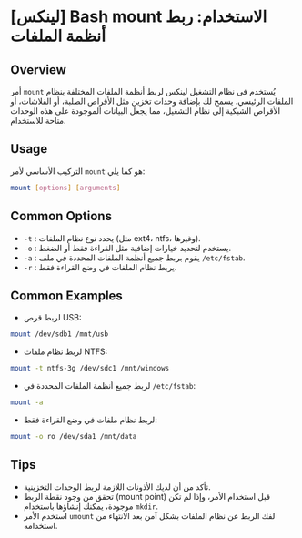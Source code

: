 # [لينكس] Bash mount الاستخدام: ربط أنظمة الملفات

## Overview
أمر `mount` يُستخدم في نظام التشغيل لينكس لربط أنظمة الملفات المختلفة بنظام الملفات الرئيسي. يسمح لك بإضافة وحدات تخزين مثل الأقراص الصلبة، أو الفلاشات، أو الأقراص الشبكية إلى نظام التشغيل، مما يجعل البيانات الموجودة على هذه الوحدات متاحة للاستخدام.

## Usage
التركيب الأساسي لأمر `mount` هو كما يلي:

```bash
mount [options] [arguments]
```

## Common Options
- `-t` : يحدد نوع نظام الملفات (مثل ext4، ntfs، وغيرها).
- `-o` : يستخدم لتحديد خيارات إضافية مثل القراءة فقط أو الضغط.
- `-a` : يقوم بربط جميع أنظمة الملفات المحددة في ملف `/etc/fstab`.
- `-r` : يربط نظام الملفات في وضع القراءة فقط.

## Common Examples
- لربط قرص USB:
```bash
mount /dev/sdb1 /mnt/usb
```

- لربط نظام ملفات NTFS:
```bash
mount -t ntfs-3g /dev/sdc1 /mnt/windows
```

- لربط جميع أنظمة الملفات المحددة في `/etc/fstab`:
```bash
mount -a
```

- لربط نظام ملفات في وضع القراءة فقط:
```bash
mount -o ro /dev/sda1 /mnt/data
```

## Tips
- تأكد من أن لديك الأذونات اللازمة لربط الوحدات التخزينية.
- تحقق من وجود نقطة الربط (mount point) قبل استخدام الأمر، وإذا لم تكن موجودة، يمكنك إنشاؤها باستخدام `mkdir`.
- استخدم الأمر `umount` لفك الربط عن نظام الملفات بشكل آمن بعد الانتهاء من استخدامه.